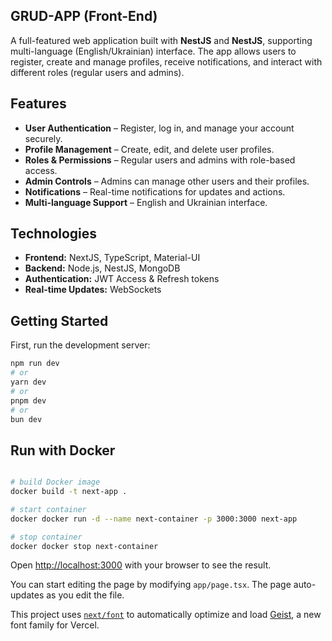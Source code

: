 ## GRUD-APP (Front-End)

A full-featured web application built with **NestJS** and **NestJS**, supporting multi-language (English/Ukrainian) interface. The app allows users to register, create and manage profiles, receive notifications, and interact with different roles (regular users and admins).

## Features

- **User Authentication** – Register, log in, and manage your account securely.
- **Profile Management** – Create, edit, and delete user profiles.
- **Roles & Permissions** – Regular users and admins with role-based access.
- **Admin Controls** – Admins can manage other users and their profiles.
- **Notifications** – Real-time notifications for updates and actions.
- **Multi-language Support** – English and Ukrainian interface.

## Technologies

- **Frontend:** NextJS, TypeScript, Material-UI
- **Backend:** Node.js, NestJS, MongoDB
- **Authentication:** JWT Access & Refresh tokens
- **Real-time Updates:** WebSockets

## Getting Started

First, run the development server:

```bash
npm run dev
# or
yarn dev
# or
pnpm dev
# or
bun dev
```

## Run with Docker

```bash

# build Docker image
docker build -t next-app .

# start container
docker docker run -d --name next-container -p 3000:3000 next-app

# stop container
docker docker stop next-container
```

Open [http://localhost:3000](http://localhost:3000) with your browser to see the result.

You can start editing the page by modifying `app/page.tsx`. The page auto-updates as you edit the file.

This project uses [`next/font`](https://nextjs.org/docs/app/building-your-application/optimizing/fonts) to automatically optimize and load [Geist](https://vercel.com/font), a new font family for Vercel.
